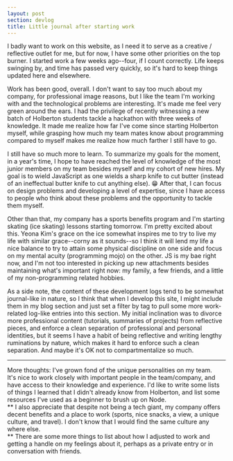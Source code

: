 ```yaml
---
layout: post
section: devlog
title: Little journal after starting work
---
```


I badly want to work on this website, as I need it to serve as a creative / reflective outlet for me, but for now, I have some other priorities on the top burner. I started work a few weeks ago--four, if I count correctly. Life keeps swinging by, and time has passed very quickly, so it's hard to keep things updated here and elsewhere.

Work has been good, overall. I don't want to say too much about my company, for professional image reasons, but I like the team I'm working with and the technological problems are interesting. It's made me feel very green around the ears. I had the privilege of recently witnessing a new batch of Holberton students tackle a hackathon with three weeks of knowledge. It made me realize how far I've come since starting Holberton myself, while grasping how much my team mates know about programming compared to myself makes me realize how much farther I still have to go.

I still have so much more to learn. To summarize my goals for the moment, in a year's time, I hope to have reached the level of knowledge of the most junior members on my team besides myself and my cohort of new hires. My goal is to wield JavaScript as one wields a sharp knife to cut butter (instead of an ineffectual butter knife to cut anything else). 😁 After that, I can focus on design problems and developing a level of expertise, since I have access to people who think about these problems and the opportunity to tackle them myself.

Other than that, my company has a sports benefits program and I'm starting skating (ice skating) lessons starting tomorrow. I'm pretty excited about this. Yeona Kim's grace on the ice somewhat inspires me to try to live my life with similar grace--corny as it sounds--so I think it will lend my life a nice balance to try to attain some physical discipline on one side and focus on my mental acuity (programming mojo) on the other. JS is my bae right now, and I'm not too interested in picking up new attachments besides maintaining what's important right now: my family, a few friends, and a little of my non-programming related hobbies.

As a side note, the content of these development logs tend to be somewhat journal-like in nature, so I think that when I develop this site, I might include them in my blog section and just set a filter by tag to pull some more work-related log-like entries into this section. My initial inclination was to divorce more professional content (tutorials, summaries of projects) from reflective pieces, and enforce a clean separation of professional and personal identities, but it seems I have a habit of being reflective and writing lengthy ruminations by nature, which makes it hard to enforce such a clean separation. And maybe it's OK not to compartmentalize so much.

----------
More thoughts: I've grown fond of the unique personalities on my team.  
It's nice to work closely with important people in the team/company, and have access to their knowledge and experience.
I'd like to write some lists of things I learned that I didn't already know from Holberton, and list some resources I've used as a beginner to brush up on Node.  
** I also appreciate that despite not being a tech giant, my company offers decent benefits and a place to work (sports, nice snacks, a view, a unique culture, and travel). I don't know that I would find the same culture any where else.  
** There are some more things to list about how I adjusted to work and getting a handle on my feelings about it, perhaps as a private entry or in conversation with friends.  
